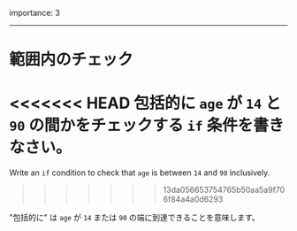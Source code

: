importance: 3

---

# 範囲内のチェック

<<<<<<< HEAD
包括的に `age` が `14` と `90` の間かをチェックする `if` 条件を書きなさい。
=======
Write an `if` condition to check that `age` is between `14` and `90` inclusively.
>>>>>>> 13da056653754765b50aa5a9f706f84a4a0d6293

"包括的に" は `age` が `14` または `90` の端に到達できることを意味します。
